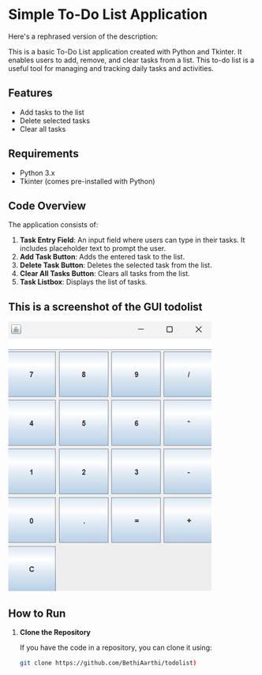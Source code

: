 # Simple To-Do List Application
Here's a rephrased version of the description:

This is a basic To-Do List application created with Python and Tkinter. It enables users to add, remove, and clear tasks from a list. This to-do list is a useful tool for managing and tracking daily tasks and activities.

## Features

- Add tasks to the list
- Delete selected tasks
- Clear all tasks

## Requirements

- Python 3.x
- Tkinter (comes pre-installed with Python)

## Code Overview

The application consists of:

1. **Task Entry Field**: An input field where users can type in their tasks. It includes placeholder text to prompt the user.
2. **Add Task Button**: Adds the entered task to the list.
3. **Delete Task Button**: Deletes the selected task from the list.
4. **Clear All Tasks Button**: Clears all tasks from the list.
5. **Task Listbox**: Displays the list of tasks.

## This is a screenshot of the GUI todolist

![Output for the above calculator code](https://github.com/BethiAarthi/java_calculator/blob/main/calculator.png?raw=true)

## How to Run

1. **Clone the Repository**

   If you have the code in a repository, you can clone it using:
   ```bash
   git clone https://github.com/BethiAarthi/todolist)


   
